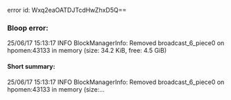 error id: Wxq2eaOATDJTcdHwZhxD5Q==
### Bloop error:

25/06/17 15:13:17 INFO BlockManagerInfo: Removed broadcast_6_piece0 on hpomen:43133 in memory (size: 34.2 KiB, free: 4.5 GiB)
#### Short summary: 

25/06/17 15:13:17 INFO BlockManagerInfo: Removed broadcast_6_piece0 on hpomen:43133 in memory (size:...